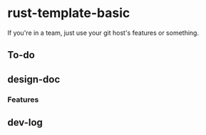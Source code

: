 # rust-template-basic

If you're in a team, just use your git host's features or something.

## To-do

## design-doc

### Features

## dev-log
